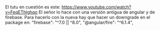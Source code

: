 El tutu en cuestión es este: https://www.youtube.com/watch?v=FeqEThlghqo
El señor lo hace con una versión antigua de angular y de firebase.
Para hacerlo con la nueva hay que hacer un downgrade en el package en:
  "firebase": "^7.0 || ^8.0",
  "@angular/fire": "^6.1.4",

